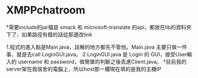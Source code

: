 # XMPPchatroom

*需要include的jar檔是 smack 和 microsoft-translate 的api，都放在lib的資料夾下了，如果路徑有錯的話從那邊改link

1.程式的進入點是Main.java，註解的地方都先不管他。Main.java 主要只做一件事，就是去call LoginGUI.java。
2.LoginGUI.java 是 Login 的 GUI，接受User輸入的 username 和 password，做簡單的判斷之後丟進Client.java。
  *目前我的server架在我宿舍的電腦上，所以host那一欄現在填的是我的主機IP
  
